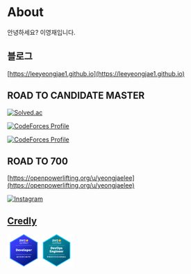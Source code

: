 # About

안녕하세요? 이영재입니다.

## 블로그
[https://leeyeongjae1.github.io](https://leeyeongjae1.github.io)

## ROAD TO CANDIDATE MASTER
[![Solved.ac](http://mazassumnida.wtf/api/generate_badge?boj=Rose)](https://solved.ac/Rose)

[![CodeForces Profile](https://cf.leed.at?id=Rose)](https://codeforces.com/profile/Rose)

[![CodeForces Profile](https://cf.leed.at?id=yuruyuri)](https://codeforces.com/profile/yuruyuri)

## ROAD TO 700
[https://openpowerlifting.org/u/yeongjaelee](https://openpowerlifting.org/u/yeongjaelee)

[![Instagram](https://img.shields.io/badge/Instagram-E4405F?style=for-the-badge&logo=instagram&logoColor=white)](https://www.instagram.com/nordicbulgarian/)

## [Credly](https://www.credly.com/users/yeongjae-lee.e63e4a70/badges)

<img src="badges/aws-certified-developer-associate.png" width="15%" height="15%" align='left'/>
<img src="badges/aws-certified-devops-engineer-professional.png" width="15%" height="15%" align='left'/>